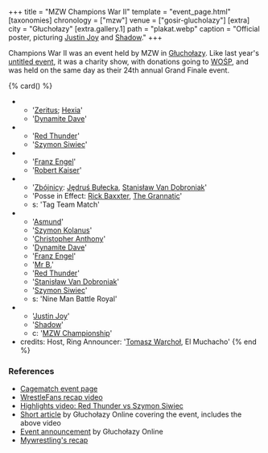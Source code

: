 +++
title = "MZW Champions War II"
template = "event_page.html"
[taxonomies]
chronology = ["mzw"]
venue = ["gosir-glucholazy"]
[extra]
city = "Głuchołazy"
[extra.gallery.1]
path = "plakat.webp"
caption = "Official poster, picturing [Justin Joy](@/w/justin-joy.md) and [Shadow](@/w/shadow.md)."
+++

Champions War II was an event held by MZW in [Głuchołazy](@/v/gosir-glucholazy.md). Like last year's [untitled event](@/e/mzw/2015-01-11-mzw-charity-show-2015.md), it was a charity show, with donations going to [WOŚP][wosp], and was held on the same day as their 24th annual Grand Finale event.

{% card() %}
- - '[Zeritus](@/w/zeritus.md); [Hexia](@/w/hexia.md)'
  - '[Dynamite Dave](@/w/dynamite-dave.md)'
- - '[Red Thunder](@/w/red-thunder.md)'
  - '[Szymon Siwiec](@/w/szymon-siwiec.md)'
- - '[Franz Engel](@/w/franz-engel.md)'
  - '[Robert Kaiser](@/w/robert-kaiser.md)'
- - '[Zbójnicy](@/tt/zbojnicy.md): [Jędruś Bułecka](@/w/jedrus-bulecka.md), [Stanisław Van Dobroniak](@/w/stanislaw-van-dobroniak.md)'
  - 'Posse in Effect: [Rick Baxxter](@/w/rick-baxxter.md), [The Grannatic](@/w/the-grannatic.md)'
  - s: 'Tag Team Match'
- - '[Asmund](@/w/asmund.md)'
  - '[Szymon Kolanus](@/w/blue-thunder.md)'
  - '[Christopher Anthony](@/w/christopher-anthony.md)'
  - '[Dynamite Dave](@/w/dynamite-dave.md)'
  - '[Franz Engel](@/w/franz-engel.md)'
  - '[Mr B.](@/w/mr-b.md)'
  - '[Red Thunder](@/w/red-thunder.md)'
  - '[Stanisław Van Dobroniak](@/w/stanislaw-van-dobroniak.md)'
  - '[Szymon Siwiec](@/w/szymon-siwiec.md)'
  - s: 'Nine Man Battle Royal'
- - '[Justin Joy](@/w/justin-joy.md)'
  - '[Shadow](@/w/shadow.md)'
  - c: '[MZW Championship](@/c/mzw-championship.md)'
- credits:
    Host, Ring Announcer: '[Tomasz Warchoł](@/w/tomasz-warchol.md), El Muchacho'
{% end %}

### References

* [Cagematch event page](https://www.cagematch.net/?id=1&nr=145950)
* [WrestleFans recap video](https://youtu.be/1kVqHeViz_o)
* [Highlights video: Red Thunder vs Szymon Siwiec](https://youtu.be/wM6lUrd9IJI)
* [Short article](https://www.glucholazyonline.com.pl/rozmaitosci/889-gala-wrestlingu) by Głuchołazy Online covering the event, includes the above video
* [Event announcement](https://www.glucholazyonline.com.pl/rozmaitosci/824-wrestling-powraca-do-glucholaz) by Głuchołazy Online
* [Mywrestling's recap](https://mywrestling.com.pl/mzw-champions-war-ii-relacja-po-gali/)

[wosp]: https://en.wikipedia.org/wiki/Great_Orchestra_of_Christmas_Charity
